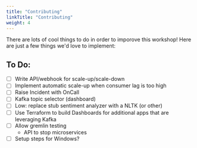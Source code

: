 ```yaml
---
title: "Contributing"
linkTitle: "Contributing"
weight: 4
---
```


There are lots of cool things to do in order to imporove this workshop!  Here are just a few things we'd love to implement:

## To Do:
- [ ] Write API/webhook for scale-up/scale-down
- [ ] Implement automatic scale-up when consumer lag is too high
- [ ] Raise Incident with OnCall
- [ ] Kafka topic selector (dashboard)
- [ ] Low: replace stub sentiment analyzer with a NLTK (or other)
- [ ] Use Terraform to build Dashboards for additional apps that are leveraging Kafka
- [ ] Allow gremlin testing
    - API to stop microservices
- [ ] Setup steps for Windows?